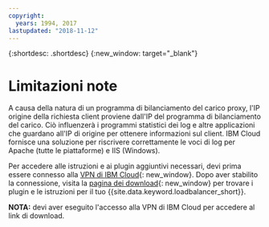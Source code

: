 ```yaml
---
copyright:
  years: 1994, 2017
lastupdated: "2018-11-12"
---
```


{:shortdesc: .shortdesc}
{:new_window: target="_blank"}

# Limitazioni note

A causa della natura di un programma di bilanciamento del carico proxy, l'IP origine della richiesta client proviene dall'IP del programma di bilanciamento del carico. Ciò influenzerà i programmi statistici dei log e altre applicazioni che guardano all'IP di origine per ottenere informazioni sul client. IBM Cloud fornisce una soluzione per riscrivere correttamente le voci di log per Apache (tutte le piattaforme) e IIS (Windows).

Per accedere alle istruzioni e ai plugin aggiuntivi necessari, devi prima essere connesso alla [VPN di IBM Cloud](/docs/infrastructure/iaas-vpn/getting-started.html){: new_window}. Dopo aver stabilito la connessione, visita la [pagina dei download](http://downloads.softlayer.local/loadbalancer/){: new_window} per trovare i plugin e le istruzioni per il tuo {{site.data.keyword.loadbalancer_short}}.

**NOTA:** devi aver eseguito l'accesso alla VPN di IBM Cloud per accedere al link di download.
